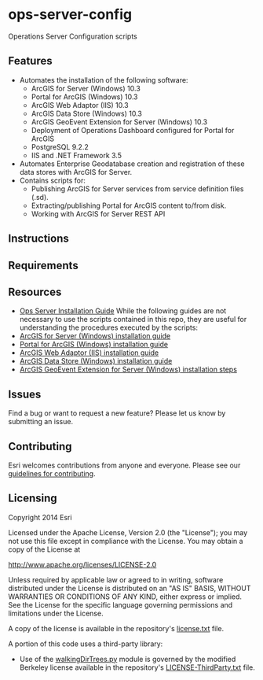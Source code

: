 # ops-server-config


Operations Server Configuration scripts

## Features

* Automates the installation of the following software:
  * ArcGIS for Server (Windows) 10.3
  * Portal for ArcGIS (Windows) 10.3
  * ArcGIS Web Adaptor (IIS) 10.3
  * ArcGIS Data Store (Windows) 10.3 
  * ArcGIS GeoEvent Extension for Server (Windows) 10.3
  * Deployment of Operations Dashboard configured for Portal for ArcGIS
  * PostgreSQL 9.2.2
  * IIS and .NET Framework 3.5
* Automates Enterprise Geodatabase creation and registration of these data stores with ArcGIS for Server.
* Contains scripts for:
  * Publishing ArcGIS for Server services from service definition files (.sd).
  * Extracting/publishing Portal for ArcGIS content to/from disk.
  * Working with ArcGIS for Server REST API


## Instructions

## Requirements

## Resources

* [Ops Server Installation Guide](https://github.com/ArcGIS/ops-server-config/blob/master/Docs/Ops%20Server%20Installation%20Guide.pdf)
While the following guides are not necessary to use the scripts contained in this repo, they are useful for understanding the procedures executed by the scripts:
* [ArcGIS for Server (Windows) installation guide](http://server.arcgis.com/en/server/latest/install/windows/welcome-to-the-arcgis-for-server-install-guide.htm)
* [Portal for ArcGIS (Windows) installation guide](http://server.arcgis.com/en/portal/latest/install/windows/welcome-to-the-portal-for-arcgis-installation-guide.htm)
* [ArcGIS Web Adaptor (IIS) installation guide](http://server.arcgis.com/en/web-adaptor/latest/install/iis/welcome-to-the-arcgis-web-adaptor-installation-guide.htm)
* [ArcGIS Data Store (Windows) installation guide](http://server.arcgis.com/en/data-store/latest/install/windows/welcome-to-arcgis-data-store-installation-guide.htm)
* [ArcGIS GeoEvent Extension for Server (Windows) installation steps](http://server.arcgis.com/en/geoevent-extension/latest/install/windows/installation-steps.htm)

## Issues

Find a bug or want to request a new feature?  Please let us know by submitting an issue.

## Contributing

Esri welcomes contributions from anyone and everyone. Please see our [guidelines for contributing](https://github.com/esri/contributing).

## Licensing
Copyright 2014 Esri

Licensed under the Apache License, Version 2.0 (the "License");
you may not use this file except in compliance with the License.
You may obtain a copy of the License at

   http://www.apache.org/licenses/LICENSE-2.0

Unless required by applicable law or agreed to in writing, software
distributed under the License is distributed on an "AS IS" BASIS,
WITHOUT WARRANTIES OR CONDITIONS OF ANY KIND, either express or implied.
See the License for the specific language governing permissions and
limitations under the License.

A copy of the license is available in the repository's [license.txt](https://github.com/ArcGIS/ops-server-config/blob/master/license.txt) file.

A portion of this code uses a third-party library:

* Use of the [walkingDirTrees.py](https://github.com/ArcGIS/ops-server-config/blob/master/SupportFiles/walkingDirTrees.py) module is governed by the modified Berkeley license available in the repository's [LICENSE-ThirdParty.txt](https://github.com/ArcGIS/ops-server-config/blob/master/LICENSE-ThirdParty.txt) file.
